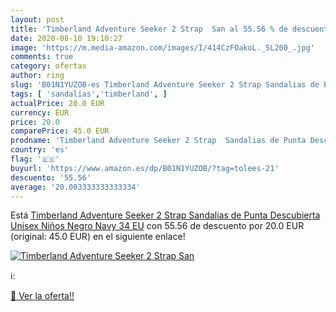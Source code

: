 ```yaml
---
layout: post
title: 'Timberland Adventure Seeker 2 Strap  San al 55.56 % de descuento'
date: 2020-08-10 19:10:27
image: 'https://m.media-amazon.com/images/I/414CzFOakoL._SL200_.jpg'
comments: true
category: ofertas
author: ring
slug: 'B01N1YUZOB-es Timberland Adventure Seeker 2 Strap Sandalias de Punta...'
tags: [ 'sandalias','timberland', ]
actualPrice: 20.0 EUR
currency: EUR
price: 20.0
comparePrice: 45.0 EUR
prodname: 'Timberland Adventure Seeker 2 Strap  Sandalias de Punta Descubierta Unisex Niños  Negro Navy  34 EU'
country: 'es'
flag: '🇪🇸'
buyurl: 'https://www.amazon.es/dp/B01N1YUZOB/?tag=tolees-21'
descuento: '55.56'
average: '20.003333333333334'
---
```


Está [Timberland Adventure Seeker 2 Strap  Sandalias de Punta Descubierta Unisex Niños  Negro Navy  34 EU](https://www.amazon.es/dp/B01N1YUZOB/?tag=tolees-21) con 55.56 de descuento por 20.0 EUR (original: 45.0 EUR) en el siguiente enlace!

[![Timberland Adventure Seeker 2 Strap  San](https://m.media-amazon.com/images/I/414CzFOakoL._SL200_.jpg)](https://www.amazon.es/dp/B01N1YUZOB/?tag=tolees-21)

ℹ️:


[🛒 Ver la oferta!!](https://www.amazon.es/dp/B01N1YUZOB/?tag=tolees-21)
